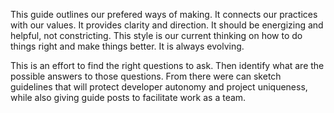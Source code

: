 This guide outlines our prefered ways of making. It connects our practices with our values.  It provides clarity and direction. It should be energizing and helpful, not  constricting. This style is our current thinking on how to do things right and make things better. It is always evolving.   

This is an effort to find the right questions to ask. Then identify what are the possible answers to those questions. From there were can sketch guidelines that will protect developer autonomy and project uniqueness, while also giving guide posts to facilitate work as a team. 